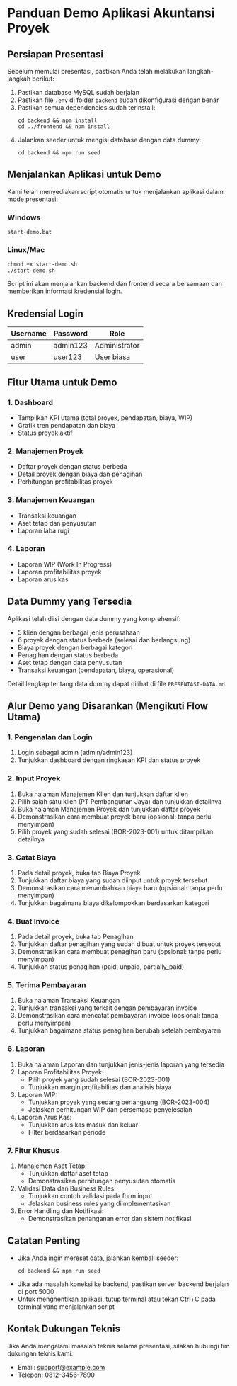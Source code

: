 # Panduan Demo Aplikasi Akuntansi Proyek

## Persiapan Presentasi

Sebelum memulai presentasi, pastikan Anda telah melakukan langkah-langkah berikut:

1. Pastikan database MySQL sudah berjalan
2. Pastikan file `.env` di folder `backend` sudah dikonfigurasi dengan benar
3. Pastikan semua dependencies sudah terinstall:
   ```
   cd backend && npm install
   cd ../frontend && npm install
   ```
4. Jalankan seeder untuk mengisi database dengan data dummy:
   ```
   cd backend && npm run seed
   ```

## Menjalankan Aplikasi untuk Demo

Kami telah menyediakan script otomatis untuk menjalankan aplikasi dalam mode presentasi:

### Windows
```
start-demo.bat
```

### Linux/Mac
```
chmod +x start-demo.sh
./start-demo.sh
```

Script ini akan menjalankan backend dan frontend secara bersamaan dan memberikan informasi kredensial login.

## Kredensial Login

| Username | Password | Role |
|----------|----------|------|
| admin | admin123 | Administrator |
| user | user123 | User biasa |

## Fitur Utama untuk Demo

### 1. Dashboard
- Tampilkan KPI utama (total proyek, pendapatan, biaya, WIP)
- Grafik tren pendapatan dan biaya
- Status proyek aktif

### 2. Manajemen Proyek
- Daftar proyek dengan status berbeda
- Detail proyek dengan biaya dan penagihan
- Perhitungan profitabilitas proyek

### 3. Manajemen Keuangan
- Transaksi keuangan
- Aset tetap dan penyusutan
- Laporan laba rugi

### 4. Laporan
- Laporan WIP (Work In Progress)
- Laporan profitabilitas proyek
- Laporan arus kas

## Data Dummy yang Tersedia

Aplikasi telah diisi dengan data dummy yang komprehensif:
- 5 klien dengan berbagai jenis perusahaan
- 6 proyek dengan status berbeda (selesai dan berlangsung)
- Biaya proyek dengan berbagai kategori
- Penagihan dengan status berbeda
- Aset tetap dengan data penyusutan
- Transaksi keuangan (pendapatan, biaya, operasional)

Detail lengkap tentang data dummy dapat dilihat di file `PRESENTASI-DATA.md`.

## Alur Demo yang Disarankan (Mengikuti Flow Utama)

### 1. Pengenalan dan Login
1. Login sebagai admin (admin/admin123)
2. Tunjukkan dashboard dengan ringkasan KPI dan status proyek

### 2. Input Proyek
1. Buka halaman Manajemen Klien dan tunjukkan daftar klien
2. Pilih salah satu klien (PT Pembangunan Jaya) dan tunjukkan detailnya
3. Buka halaman Manajemen Proyek dan tunjukkan daftar proyek
4. Demonstrasikan cara membuat proyek baru (opsional: tanpa perlu menyimpan)
5. Pilih proyek yang sudah selesai (BOR-2023-001) untuk ditampilkan detailnya

### 3. Catat Biaya
1. Pada detail proyek, buka tab Biaya Proyek
2. Tunjukkan daftar biaya yang sudah diinput untuk proyek tersebut
3. Demonstrasikan cara menambahkan biaya baru (opsional: tanpa perlu menyimpan)
4. Tunjukkan bagaimana biaya dikelompokkan berdasarkan kategori

### 4. Buat Invoice
1. Pada detail proyek, buka tab Penagihan
2. Tunjukkan daftar penagihan yang sudah dibuat untuk proyek tersebut
3. Demonstrasikan cara membuat penagihan baru (opsional: tanpa perlu menyimpan)
4. Tunjukkan status penagihan (paid, unpaid, partially_paid)

### 5. Terima Pembayaran
1. Buka halaman Transaksi Keuangan
2. Tunjukkan transaksi yang terkait dengan pembayaran invoice
3. Demonstrasikan cara mencatat pembayaran invoice (opsional: tanpa perlu menyimpan)
4. Tunjukkan bagaimana status penagihan berubah setelah pembayaran

### 6. Laporan
1. Buka halaman Laporan dan tunjukkan jenis-jenis laporan yang tersedia
2. Laporan Profitabilitas Proyek:
   - Pilih proyek yang sudah selesai (BOR-2023-001)
   - Tunjukkan margin profitabilitas dan analisis biaya
3. Laporan WIP:
   - Tunjukkan proyek yang sedang berlangsung (BOR-2023-004)
   - Jelaskan perhitungan WIP dan persentase penyelesaian
4. Laporan Arus Kas:
   - Tunjukkan arus kas masuk dan keluar
   - Filter berdasarkan periode

### 7. Fitur Khusus
1. Manajemen Aset Tetap:
   - Tunjukkan daftar aset tetap
   - Demonstrasikan perhitungan penyusutan otomatis
2. Validasi Data dan Business Rules:
   - Tunjukkan contoh validasi pada form input
   - Jelaskan business rules yang diimplementasikan
3. Error Handling dan Notifikasi:
   - Demonstrasikan penanganan error dan sistem notifikasi

## Catatan Penting

- Jika Anda ingin mereset data, jalankan kembali seeder:
  ```
  cd backend && npm run seed
  ```
- Jika ada masalah koneksi ke backend, pastikan server backend berjalan di port 5000
- Untuk menghentikan aplikasi, tutup terminal atau tekan Ctrl+C pada terminal yang menjalankan script

## Kontak Dukungan Teknis

Jika Anda mengalami masalah teknis selama presentasi, silakan hubungi tim dukungan teknis kami:

- Email: support@example.com
- Telepon: 0812-3456-7890 